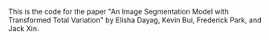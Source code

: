 This is the code for the paper "An Image Segmentation Model with Transformed Total Variation" by Elisha Dayag, Kevin Bui, Frederick Park, and Jack Xin. 
